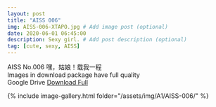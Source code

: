 ```yaml
---
layout: post
title: "AISS 006"
img: AISS-006-XTAPO.jpg # Add image post (optional)
date: 2020-06-01 06:45:00
description: Sexy girl. # Add post description (optional)
tag: [cute, sexy, AISS]
---
```

AISS No.006  嘿，姑娘！载我一程    
Images in download package have full quality                    
Google Drive [Download Full](http://gestyy.com/e061P1)

{% include image-gallery.html folder="/assets/img/A1/AISS-006/" %}
